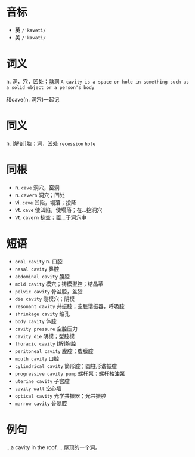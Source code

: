 # 音标

- 英 `/'kævəti/`
- 美 `/'kævəti/`

# 词义

n. 洞，穴，凹处；龋洞
`A cavity is a space or hole in something such as a solid object or a person's body`



和cave(n. 洞穴)一起记

# 同义

n. [解剖]腔；洞，凹处
`recession` `hole`

# 同根

- n. `cave` 洞穴，窑洞
- n. `cavern` 洞穴；凹处
- vi. `cave` 凹陷，塌落；投降
- vt. `cave` 使凹陷，使塌落；在…挖洞穴
- vt. `cavern` 挖空；置…于洞穴中

# 短语

- `oral cavity` n. 口腔
- `nasal cavity` 鼻腔
- `abdominal cavity` 腹腔
- `mold cavity` 模穴；铸模型腔；结晶苹
- `pelvic cavity` 骨盆腔，盆腔
- `die cavity` 刚模穴；阴模
- `resonant cavity` 共振腔；空腔谐振器，呼吸腔
- `shrinkage cavity` 缩孔
- `body cavity` 体腔
- `cavity pressure` 空腔压力
- `cavity die` 阴模；型腔模
- `thoracic cavity` [解]胸腔
- `peritoneal cavity` 腹腔；腹膜腔
- `mouth cavity` 口腔
- `cylindrical cavity` 筒形腔；圆柱形谐振腔
- `progressive cavity pump` 螺杆泵；螺杆抽油泵
- `uterine cavity` 子宫腔
- `cavity wall` 空心墙
- `optical cavity` 光学共振器；光共振腔
- `marrow cavity` 骨髓腔

# 例句

...a cavity in the roof.
…屋顶的一个洞。


